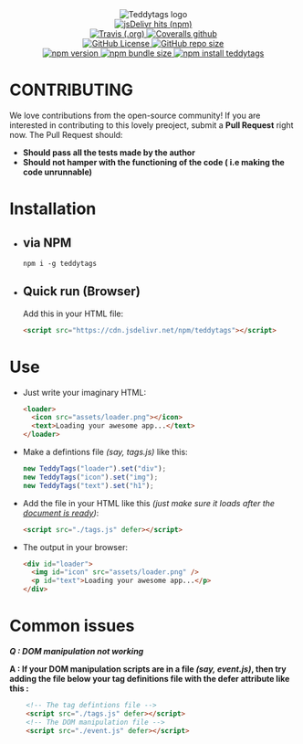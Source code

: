 <div style="text-align:center">
  <img src="https://raw.githubusercontent.com/obnoxiousnerd/teddytags-website/gh-pages/assets/icons/teddytagslogo.big.png" alt="Teddytags logo">
</div>

<div style="text-align: center">
  <!-- <a href="">
    <img src="" alt="">
  </a> -->
  <a href="https://www.jsdelivr.com/package/npm/teddytags">
    <img src="https://img.shields.io/jsdelivr/npm/hm/teddytags?colorA=red&color=orange&label=jsdelivr" alt="jsDelivr hits (npm)">
  </a>
  <br />
  <a href="https://travis-ci.com/obnoxiousnerd/teddytags">
    <img src="https://img.shields.io/travis/obnoxiousnerd/teddytags?label=travis&logo=travis&logoColor=white" alt="Travis (.org)">
  </a>
  <a href="https://coveralls.io/github/obnoxiousnerd/teddytags">
    <img src="https://img.shields.io/coveralls/github/obnoxiousnerd/teddytags?label=coveralls&logo=coveralls&logoColor=lightskyblue" alt="Coveralls github">
  </a>
  <br />
  <a href="https://github.com/obnoxiousnerd/teddytags/blob/master/LICENSE">
    <img src="https://img.shields.io/github/license/obnoxiousnerd/teddytags?colorA=blue&color=cyan" alt="GitHub License">
  </a>
  <a href="https://github.com/obnoxiousnerd/teddytags">
    <img src="https://img.shields.io/github/repo-size/obnoxiousnerd/teddytags?colorA=purple&color=pink&label=code%20size" alt="GitHub repo size">
  </a>
  <br />
  <a href="https://www.npmjs.com/package/teddytags/v/latest">
    <img src="https://img.shields.io/npm/v/teddytags?colorA=darkred&color=red" alt="npm version">
  </a>
  <a href="https://www.npmjs.com/package/teddytags/v/latest">
    <img src="https://img.shields.io/bundlephobia/min/teddytags?colorA=tomato&color=yellow&label=npm%20bundle" alt="npm bundle size">
  </a>
  <a href="https://nodei.co/npm/teddytags/">
    <img src="https://nodei.co/npm/teddytags.png?mini=true" alt="npm install teddytags">
  </a>
</div>

# CONTRIBUTING

We love contributions from the open-source community! If you are interested in contributing to this lovely preoject, submit a **Pull Request** right now. The Pull Request should:

- **Should pass all the tests made by the author**
- **Should not hamper with the functioning of the code ( i.e making the code unrunnable)**

# Installation

- ## via NPM
  ```console
  npm i -g teddytags
  ```
- ## Quick run (Browser)
  Add this in your HTML file:
  ```html
  <script src="https://cdn.jsdelivr.net/npm/teddytags"></script>
  ```

# Use

- Just write your imaginary HTML:
  ```html
  <loader>
    <icon src="assets/loader.png"></icon>
    <text>Loading your awesome app...</text>
  </loader>
  ```
- Make a defintions file _(say, tags.js)_ like this:
  ```javascript
  new TeddyTags("loader").set("div");
  new TeddyTags("icon").set("img");
  new TeddyTags("text").set("h1");
  ```
- Add the file in your HTML like this _(just make sure it loads after the [document is ready](https://developer.mozilla.org/en-US/docs/Web/API/Window/DOMContentLoaded_event))_:
  ```html
  <script src="./tags.js" defer></script>
  ```
- The output in your browser:
  ```html
  <div id="loader">
    <img id="icon" src="assets/loader.png" />
    <p id="text">Loading your awesome app...</p>
  </div>
  ```

# Common issues

__*Q : DOM manipulation not working*__

**A : If your DOM manipulation scripts are in a file *(say, event.js)*, then try adding the file below your tag definitions file with the defer attribute like this :**
```html
    <!-- The tag defintions file -->
    <script src="./tags.js" defer></script>
    <!-- The DOM manipulation file -->
    <script src="./event.js" defer></script>
```
